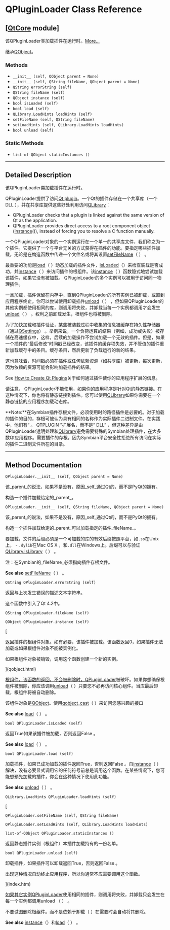 # QPluginLoader Class Reference

## [[QtCore](index.htm) module]

该QPluginLoader类加载插件在运行时。[More...](#details)

继承[QObject](qobject.html)。

### Methods

*   `__init__ (self, QObject parent = None)`
*   `__init__ (self, QString fileName, QObject parent = None)`
*   `QString errorString (self)`
*   `QString fileName (self)`
*   `QObject instance (self)`
*   `bool isLoaded (self)`
*   `bool load (self)`
*   `QLibrary.LoadHints loadHints (self)`
*   `setFileName (self, QString fileName)`
*   `setLoadHints (self, QLibrary.LoadHints loadHints)`
*   `bool unload (self)`

### Static Methods

*   `list-of-QObject staticInstances ()`

* * *

## Detailed Description

该QPluginLoader类加载插件在运行时。

QPluginLoader提供了访问[Qt plugin](index.htm)。一个Qt的插件存储在一个共享库（一个DLL ），并在共享库提供这些好处利用访问[QLibrary](qlibrary.html)：

*   QPluginLoader checks that a plugin is linked against the same version of Qt as the application.
*   QPluginLoader provides direct access to a root component object ([instance](qpluginloader.html#instance)()), instead of forcing you to resolve a C function manually.

一个QPluginLoader对象的一个实例运行在一个单一的共享库文件，我们称之为一个插件。它提供了一个与平台无关的方式获得在插件的功能。要指定哪些插件加载，无论是在构造函数中传递一个文件名或将其设置[setFileName](qpluginloader.html#fileName-prop)（ ） 。

最重要的功能是[load](qpluginloader.html#load)（ ）动态加载的插件文件，[isLoaded](qpluginloader.html#isLoaded)（）来检查装载是否成功，并[instance](qpluginloader.html#instance)（ ）来访问插件的根组件。该[instance](qpluginloader.html#instance)（ ）函数隐式地尝试加载该插件，如果它没有被加载。 QPluginLoader的多个实例可以被用于访问同一物理插件。

一旦加载，插件保留在内存中，直到QPluginLoader的所有实例已被卸载，或直到应用程序终止。你可以尝试使用卸载插件[unload](qpluginloader.html#unload)（ ） ，但如果QPluginLoader的其他实例都使用相同的库，则调用将失败，并卸载当每一个实例都调用才会发生[unload](qpluginloader.html#unload)（ ） 。权利之前卸载发生，根组件也将被删除。

为了加快加载和插件验证，某些被装载过程中收集的信息被缓存在持久性存储器（通过[QSettings](qsettings.html)） 。举例来说，一个负荷运算的结果（例如，成功或失败）被存储在高速缓存中，这样，后续的加载操作不尝试加载一个无效的插件。但是，如果一个插件的“最后修改”时间戳已经改变，该插件的缓存项失效，并不管值的插件重新加载缓存中的条目。缓存条目，然后更新了负载运行的新的结果。

这也意味着，时间戳必须在插件或任何依赖资源（如共享库）被更新，每次更新，因为依赖的资源可能会影响加载插件的结果。

See [How to Create Qt Plugins](index.htm)关于如何通过插件使你的应用程序扩展的信息。

请注意， QPluginLoader不能使用，如果你的应用程序是针对Qt的静态链接。在这种情况下，你也将有静态链接到插件。您可以使用[QLibrary](qlibrary.html)如果你需要在一个静态链接的应用程序加载动态库。

**Note:**在Symbian插件存根文件，必须使用时的路径插件是必要的。对于加载的插件的目的，存根可被认为具有相同的名称作为实际插件二进制文件。在实践中，他们有“ 。 QTPLUGIN ”扩展名，而不是“ DLL” ，但这种差异是由QPluginLoader透明处理和[QLibrary](qlibrary.html)避免需要特殊的Symbian处理插件，在大多数Qt应用程序。需要插件的存根，因为Symbian平台安全性拒绝所有访问在实际的插件二进制文件所在的目录。

* * *

## Method Documentation

```
QPluginLoader.__init__ (self, QObject parent = None)
```

该_parent_的说法，如果不是没有，原因_self_通过Qt的，而不是PyQt的拥有。

构造一个插件加载给定的_parent_。

```
QPluginLoader.__init__ (self, QString fileName, QObject parent = None)
```

该_parent_的说法，如果不是没有，原因_self_通过Qt的，而不是PyQt的拥有。

构造一个插件加载给定的_parent_可以加载指定的插件_fileName_。

要加载，文件的后缀必须是一个可加载的库的有效后缀按照平台，如`.so`在Unix上， - `.dylib`在Mac OS X ，和`.dll`在Windows上。后缀可以与验证[QLibrary.isLibrary](qlibrary.html#isLibrary)（ ） 。

注：在Symbian的_fileName_必须指向插件存根文件。

**See also** [setFileName](qpluginloader.html#fileName-prop)（ ） 。

```
QString QPluginLoader.errorString (self)
```

返回与上次发生错误的描述文本字符串。

这个函数中引入了Qt 4.2中。

```
QString QPluginLoader.fileName (self)
```

```
QObject QPluginLoader.instance (self)
```

[

返回插件的根组件对象。如有必要，该插件被加载。该函数返回0，如果插件无法加载或如果根组件对象不能被实例化。

如果根组件对象被销毁，调用这个函数创建一个新的实例。

](qobject.html)

[根组件，该函数的返回，不会被删除时，](qobject.html)[QPluginLoader](qpluginloader.html)被破坏。如果你想确保根组件被删除，你应该调用[unload](qpluginloader.html#unload)（ ）只要您不必再访问核心组件。当库最后卸载，根组件将被自动删除。

该组件对象是[QObject](qobject.html)。使用[qobject_cast](qobject.html#qobject_cast)（ ）来访问您感兴趣的接口

**See also** [load](qpluginloader.html#load)（ ） 。

```
bool QPluginLoader.isLoaded (self)
```

返回True如果该插件被加载，否则返回False 。

**See also** [load](qpluginloader.html#load)（ ） 。

```
bool QPluginLoader.load (self)
```

加载插件，如果已成功加载的插件返回True，否则返回False 。自[instance](qpluginloader.html#instance)（ ）解决，没有必要显式调用它的任何符号前总是调用这个函数。在某些情况下，您可能想预先加载的插件，你会在这种情况下使用此功能。

**See also** [unload](qpluginloader.html#unload)（ ） 。

```
QLibrary.LoadHints QPluginLoader.loadHints (self)
```

[

```
QPluginLoader.setFileName (self, QString fileName)
```

```
QPluginLoader.setLoadHints (self, QLibrary.LoadHints loadHints)
```

```
list-of-QObject QPluginLoader.staticInstances ()
```

返回静态插件实例（根组件）本插件加载持有的一份名单。

```
bool QPluginLoader.unload (self)
```

卸载插件，如果插件可以卸载返回True，否则返回False 。

出现这种情况自动终止应用程序，所以你通常不应需要调用这个函数。

](index.htm)

[如果其它实例](index.htm)[QPluginLoader](qpluginloader.html)使用相同的插件，则调用将失败，并卸载只会发生在每一个实例都调用unload （ ） 。

不要试图删除根组件。而不是依赖于卸载（ ）在需要时会自动将其删除。

**See also** [instance](qpluginloader.html#instance)（）和[load](qpluginloader.html#load)（ ） 。